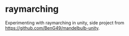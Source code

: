 # raymarching
Experimenting with raymarching in unity, side project from https://github.com/BenG49/mandelbulb-unity.
